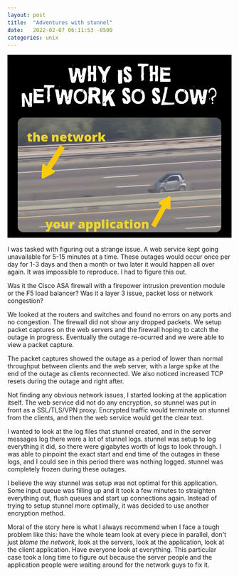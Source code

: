 ```yaml
---
layout: post
title:  "Adventures with stunnel"
date:   2022-02-07 06:11:53 -0500
categories: unix
---
```


![appslow](./ziqpaz94gm8a1.jpg)

I was tasked with figuring out a strange issue.  A web service kept going unavailable for 5-15 minutes at a time.  These outages would occur once per day for 1-3 days and then a month or two later it would happen all over again.  It was impossible to reproduce.  I had to figure this out.

Was it the Cisco ASA firewall with a firepower intrusion prevention module or the F5 load balancer?  Was it a layer 3 issue, packet loss or network congestion?

We looked at the routers and switches and found no errors on any ports and no congestion.  The firewall did not show any dropped packets.  We setup packet captures on the web servers and the firewall hoping to catch the outage in progress.  Eventually the outage re-ocurred and we were able to view a packet capture.

The packet captures showed the outage as a period of lower than normal throughput between clients and the web server, with a large spike at the end of the outage as clients reconnected.  We also noticed increased TCP resets during the outage and right after.

Not finding any obvious network issues, I started looking at the application itself.  The web service did not do any encryption, so stunnel was put in front as a SSL/TLS/VPN proxy.  Encrypted traffic would terminate on stunnel from the clients, and then the web service would get the clear text.

I wanted to look at the log files that stunnel created, and in the server messages log there were a lot of stunnel logs.  stunnel was setup to log everything it did, so there were gigabytes worth of logs to look through.  I was able to pinpoint the exact start and end time of the outages in these logs, and I could see in this period there was nothing logged.  stunnel was completely frozen during these outages.

I believe the way stunnel was setup was not optimal for this application.  Some input queue was filling up and it took a few minutes to straighten everything out, flush queues and start up connections again.  Instead of trying to setup stunnel more optimally, it was decided to use another encryption method.

Moral of the story here is what I always recommend when I face a tough problem like this: have the whole team look at every piece in parallel, don't just *blame the network*, look at the servers, look at the application, look at the client application.  Have everyone look at everything.  This particular case took a long time to figure out because the server people and the application people were waiting around for the network guys to fix it.
